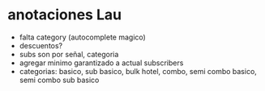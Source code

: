 # anotaciones Lau

- falta category (autocomplete magico)
- descuentos?
- subs son por señal, categoria
- agregar minimo garantizado a actual subscribers
- categorias: basico, sub basico, bulk hotel, combo, semi combo basico, semi combo sub basico
